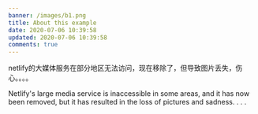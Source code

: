 ```yaml
---
banner: /images/b1.png
title: About this example
date: 2020-07-06 10:39:58
updated: 2020-07-06 10:39:58
comments: true
---
```

netlify的大媒体服务在部分地区无法访问，现在移除了，但导致图片丢失，伤心。。。。

Netlify's large media service is inaccessible in some areas, and it has now been removed, but it has resulted in the loss of pictures and sadness. . . .